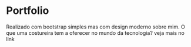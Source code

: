 # Portfolio
Realizado com bootstrap simples mas com design moderno sobre mim.
O que uma costureira tem a oferecer no mundo da tecnologia? veja mais no link
